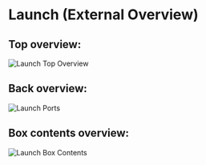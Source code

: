 # Launch (External Overview)

## Top overview:

![Launch Top Overview](./img/top.webp)

## Back overview:

![Launch Ports](./img/ports-back.webp)

## Box contents overview:

![Launch Box Contents](./img/box-contents.webp)
